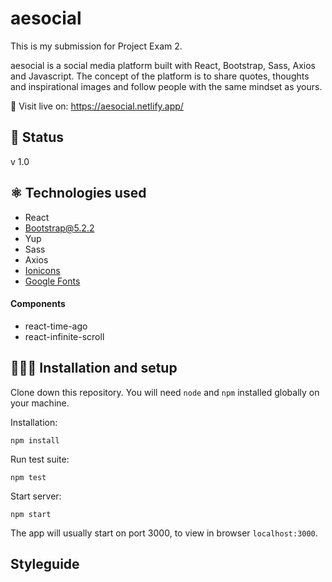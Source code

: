 # aesocial

This is my submission for Project Exam 2. 

aesocial is a social media platform built with React, Bootstrap, Sass, Axios and Javascript. The concept of the platform is to share quotes, thoughts and inspirational images and follow people with the same mindset as yours. 

🔗 Visit live on: https://aesocial.netlify.app/

## 📶 Status 

v 1.0

## ⚛️ Technologies used

- React 
- Bootstrap@5.2.2
- Yup
- Sass
- Axios
- [Ionicons](https://ionic.io/ionicons)
- [Google Fonts](https://fonts.google.com)

#### Components
- react-time-ago
- react-infinite-scroll

## 👩🏻‍💻 Installation and setup 

Clone down this repository. You will need `node` and `npm` installed globally on your machine.  

Installation:

`npm install`  

Run test suite:  

`npm test`  

Start server:

`npm start`  

The app will usually start on port 3000, to view in browser `localhost:3000`.

## Styleguide


